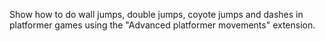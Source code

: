 Show how to do wall jumps, double jumps, coyote jumps and dashes in platformer games using the "Advanced platformer movements" extension.